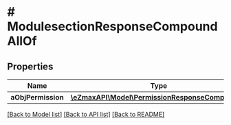 # # ModulesectionResponseCompoundAllOf

## Properties

Name | Type | Description | Notes
------------ | ------------- | ------------- | -------------
**aObjPermission** | [**\eZmaxAPI\Model\PermissionResponseCompound[]**](PermissionResponseCompound.md) |  | [optional]

[[Back to Model list]](../../README.md#models) [[Back to API list]](../../README.md#endpoints) [[Back to README]](../../README.md)
